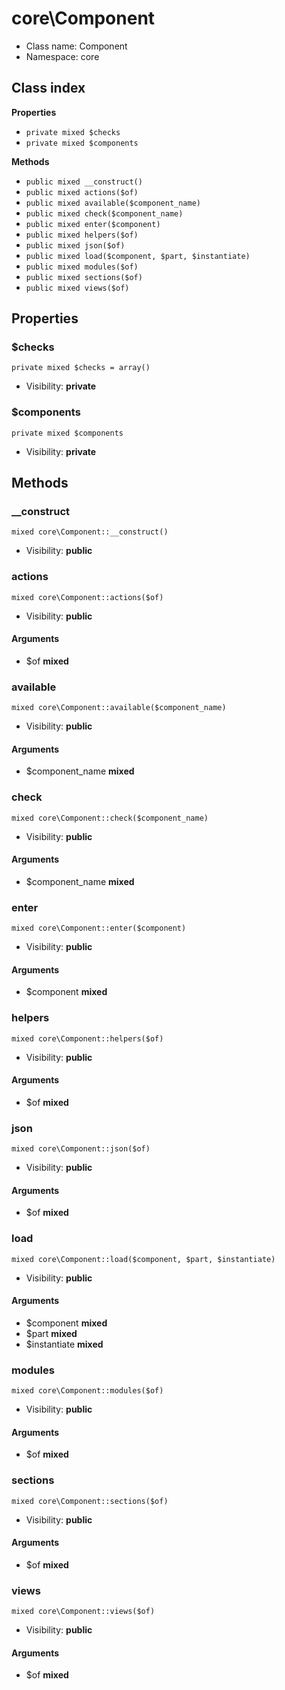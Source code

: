 # core\Component






* Class name: Component
* Namespace: core




## Class index

**Properties**
* `private mixed $checks`
* `private mixed $components`

**Methods**
* `public mixed __construct()`
* `public mixed actions($of)`
* `public mixed available($component_name)`
* `public mixed check($component_name)`
* `public mixed enter($component)`
* `public mixed helpers($of)`
* `public mixed json($of)`
* `public mixed load($component, $part, $instantiate)`
* `public mixed modules($of)`
* `public mixed sections($of)`
* `public mixed views($of)`







Properties
----------


### $checks

```
private mixed $checks = array()
```





* Visibility: **private**


### $components

```
private mixed $components
```





* Visibility: **private**


Methods
-------


### __construct

```
mixed core\Component::__construct()
```





* Visibility: **public**



### actions

```
mixed core\Component::actions($of)
```





* Visibility: **public**

#### Arguments

* $of **mixed**



### available

```
mixed core\Component::available($component_name)
```





* Visibility: **public**

#### Arguments

* $component_name **mixed**



### check

```
mixed core\Component::check($component_name)
```





* Visibility: **public**

#### Arguments

* $component_name **mixed**



### enter

```
mixed core\Component::enter($component)
```





* Visibility: **public**

#### Arguments

* $component **mixed**



### helpers

```
mixed core\Component::helpers($of)
```





* Visibility: **public**

#### Arguments

* $of **mixed**



### json

```
mixed core\Component::json($of)
```





* Visibility: **public**

#### Arguments

* $of **mixed**



### load

```
mixed core\Component::load($component, $part, $instantiate)
```





* Visibility: **public**

#### Arguments

* $component **mixed**
* $part **mixed**
* $instantiate **mixed**



### modules

```
mixed core\Component::modules($of)
```





* Visibility: **public**

#### Arguments

* $of **mixed**



### sections

```
mixed core\Component::sections($of)
```





* Visibility: **public**

#### Arguments

* $of **mixed**



### views

```
mixed core\Component::views($of)
```





* Visibility: **public**

#### Arguments

* $of **mixed**


